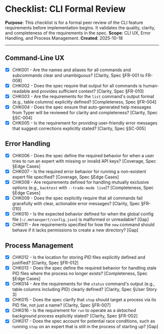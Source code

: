 # Checklist: CLI Formal Review

**Purpose**: This checklist is for a formal peer review of the CLI feature requirements before implementation begins. It validates the quality, clarity, and completeness of the requirements in the spec.
**Scope**: CLI UX, Error Handling, and Process Management.
**Created**: 2025-10-18

---

## Command-Line UX

- [X] CHK001 - Are the names and aliases for all commands and subcommands clear and unambiguous? [Clarity, Spec §FR-001 to FR-008]
- [X] CHK002 - Does the spec require that output for all commands is human-readable and provides sufficient context? [Clarity, Spec §FR-010]
- [X] CHK003 - Are the requirements for the `list` command's output format (e.g., table columns) explicitly defined? [Completeness, Spec §FR-004]
- [X] CHK004 - Does the spec ensure that auto-generated help messages from Typer will be reviewed for clarity and completeness? [Clarity, Spec §SC-004]
- [X] CHK005 - Is the requirement for providing user-friendly error messages that suggest corrections explicitly stated? [Clarity, Spec §SC-005]

## Error Handling

- [X] CHK006 - Does the spec define the required behavior for when a user tries to run an expert with missing or invalid API keys? [Coverage, Spec §Edge Cases]
- [X] CHK007 - Is the required error behavior for running a non-existent expert file specified? [Coverage, Spec §Edge Cases]
- [X] CHK008 - Are requirements defined for handling mutually exclusive options (e.g., `backtest` with `--trade-mode live`)? [Completeness, Spec §Edge Cases]
- [X] CHK009 - Does the spec explicitly require that all commands fail gracefully with clear, actionable error messages? [Clarity, Spec §FR-010]
- [X] CHK010 - Is the expected behavior defined for when the global config file (`~/.metaexpert/config.json`) is malformed or unreadable? [Gap]
- [X] CHK011 - Are requirements specified for how the `new` command should behave if it lacks permissions to create a new directory? [Gap]

## Process Management

- [X] CHK012 - Is the location for storing PID files explicitly defined and justified? [Clarity, Spec §FR-012]
- [X] CHK013 - Does the spec define the required behavior for handling stale PID files where the process no longer exists? [Completeness, Spec §Edge Cases]
- [X] CHK014 - Are the requirements for the `status` command's output (e.g., table columns including PID) clearly defined? [Clarity, Spec §User Story 3]
- [X] CHK015 - Does the spec clarify that `stop` should target a process via its PID file, not just a name? [Clarity, Spec §FR-007]
- [X] CHK016 - Is the requirement for `run` to operate as a *detached* background process explicitly stated? [Clarity, Spec §FR-002]
- [X] CHK017 - Does the spec account for potential race conditions, such as running `stop` on an expert that is still in the process of starting up? [Gap]